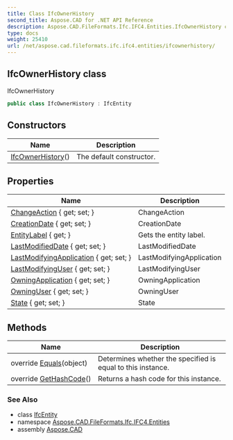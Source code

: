 ```yaml
---
title: Class IfcOwnerHistory
second_title: Aspose.CAD for .NET API Reference
description: Aspose.CAD.FileFormats.Ifc.IFC4.Entities.IfcOwnerHistory class. IfcOwnerHistory
type: docs
weight: 25410
url: /net/aspose.cad.fileformats.ifc.ifc4.entities/ifcownerhistory/
---
```

## IfcOwnerHistory class

IfcOwnerHistory

```csharp
public class IfcOwnerHistory : IfcEntity
```

## Constructors

| Name | Description |
| --- | --- |
| [IfcOwnerHistory](ifcownerhistory/)() | The default constructor. |

## Properties

| Name | Description |
| --- | --- |
| [ChangeAction](../../aspose.cad.fileformats.ifc.ifc4.entities/ifcownerhistory/changeaction/) { get; set; } | ChangeAction |
| [CreationDate](../../aspose.cad.fileformats.ifc.ifc4.entities/ifcownerhistory/creationdate/) { get; set; } | CreationDate |
| [EntityLabel](../../aspose.cad.fileformats.ifc/ifcentity/entitylabel/) { get; } | Gets the entity label. |
| [LastModifiedDate](../../aspose.cad.fileformats.ifc.ifc4.entities/ifcownerhistory/lastmodifieddate/) { get; set; } | LastModifiedDate |
| [LastModifyingApplication](../../aspose.cad.fileformats.ifc.ifc4.entities/ifcownerhistory/lastmodifyingapplication/) { get; set; } | LastModifyingApplication |
| [LastModifyingUser](../../aspose.cad.fileformats.ifc.ifc4.entities/ifcownerhistory/lastmodifyinguser/) { get; set; } | LastModifyingUser |
| [OwningApplication](../../aspose.cad.fileformats.ifc.ifc4.entities/ifcownerhistory/owningapplication/) { get; set; } | OwningApplication |
| [OwningUser](../../aspose.cad.fileformats.ifc.ifc4.entities/ifcownerhistory/owninguser/) { get; set; } | OwningUser |
| [State](../../aspose.cad.fileformats.ifc.ifc4.entities/ifcownerhistory/state/) { get; set; } | State |

## Methods

| Name | Description |
| --- | --- |
| override [Equals](../../aspose.cad.fileformats.ifc/ifcentity/equals/)(object) | Determines whether the specified is equal to this instance. |
| override [GetHashCode](../../aspose.cad.fileformats.ifc/ifcentity/gethashcode/)() | Returns a hash code for this instance. |

### See Also

* class [IfcEntity](../../aspose.cad.fileformats.ifc/ifcentity/)
* namespace [Aspose.CAD.FileFormats.Ifc.IFC4.Entities](../../aspose.cad.fileformats.ifc.ifc4.entities/)
* assembly [Aspose.CAD](../../)


